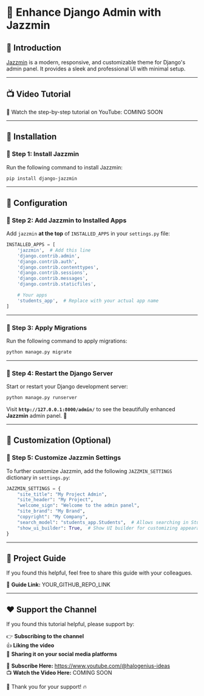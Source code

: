 
# 🎨 Enhance Django Admin with Jazzmin

## 📌 Introduction

[Jazzmin](https://github.com/farridav/django-jazzmin) is a modern, responsive, and customizable theme for Django's admin panel. It provides a sleek and professional UI with minimal setup.

----------

## 📺 Video Tutorial

🎥 Watch the step-by-step tutorial on YouTube: COMING SOON

----------

## 🚀 Installation

### 📌 Step 1: Install Jazzmin

Run the following command to install Jazzmin:

```bash
pip install django-jazzmin

```

----------

## 🔧 Configuration

### 📌 Step 2: Add Jazzmin to Installed Apps

Add `jazzmin` **at the top** of `INSTALLED_APPS` in your `settings.py` file:

```python
INSTALLED_APPS = [
    'jazzmin',  # Add this line
    'django.contrib.admin',
    'django.contrib.auth',
    'django.contrib.contenttypes',
    'django.contrib.sessions',
    'django.contrib.messages',
    'django.contrib.staticfiles',

    # Your apps
    'students_app',  # Replace with your actual app name
]

```

----------

### 📌 Step 3: Apply Migrations

Run the following command to apply migrations:

```bash
python manage.py migrate

```

----------

### 📌 Step 4: Restart the Django Server

Start or restart your Django development server:

```bash
python manage.py runserver

```

Visit **`http://127.0.0.1:8000/admin/`** to see the beautifully enhanced **Jazzmin** admin panel. 🚀

----------

## 🎨 Customization (Optional)

### 📌 Step 5: Customize Jazzmin Settings

To further customize Jazzmin, add the following `JAZZMIN_SETTINGS` dictionary in `settings.py`:

```python
JAZZMIN_SETTINGS = {
    "site_title": "My Project Admin",
    "site_header": "My Project",
    "welcome_sign": "Welcome to the admin panel",
    "site_brand": "My Brand",
    "copyright": "My Company",
    "search_model": "students_app.Students",  # Allows searching in Students model
    "show_ui_builder": True,  # Show UI builder for customizing appearance
}

```

----------

## 🔗 Project Guide

If you found this helpful, feel free to share this guide with your colleagues.

🔗 **Guide Link:** YOUR_GITHUB_REPO_LINK

----------

## ❤️ Support the Channel

If you found this tutorial helpful, please support by:

👉 **Subscribing to the channel**  
👍 **Liking the video**  
📢 **Sharing it on your social media platforms**

📢 **Subscribe Here:** https://www.youtube.com/@halogenius-ideas  
📺 **Watch the Video Here:** COMING SOON

🚀 Thank you for your support! 🔥

